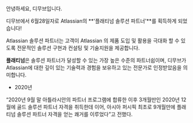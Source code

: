 안녕하세요, 디무브입니다.

디무브에서 6월28일자로 Atlassian의 **'플래티넘 솔루션 파트너'**를 획득하게 되었습니다! 

Atlassian 솔루션 파트너는 고객이 Atlassian 의 제품 도입 및 활용을 극대화 할 수 있도록 전문적인 솔루션 구현과 컨설팅 및 기술지원을 제공합니다. 

**플래티넘**은 솔루션 파트너가 달성할 수 있는 가장 높은 수준의 파트너쉽이며, 디무브가 Atlassian에 대한 깊이 있는 기술력과 경험을 보유하고 있는 전문가로 인정받았음을 의미합니다.



 - 2020년 

“2020년 9월 말 아틀라시안의 파트너 프로그램에 합류한 이후 3개월만인 2020년 12월에 골드 솔루션 파트너 자격을 취득한데 이어, 아시아 퍼시픽 최초로 9개월만에 플래티넘 솔루션 파트너 자격을 얻는 쾌거를 이루었다”고 전했다.
<!--stackedit_data:
eyJoaXN0b3J5IjpbLTc0NDUyNDM0MSwtMTcyOTE0ODI0OSwtNT
g3ODM2MjIwXX0=
-->